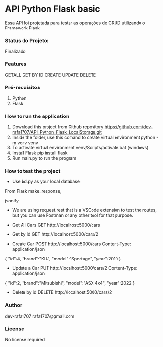 # API Python Flask basic
Essa API foi projetada para testar as operações de CRUD utilizando o Framework Flask



### Status do Projeto:
Finalizado


### Features
GETALL
GET BY ID
CREATE
UPDATE
DELETE


### Pré-requisitos 
1. Python
2. Flask


### How to run the application

1. Download this project from Github repository
<https://github.com/dev-rafa1707/API_Python_Flask_LocalStorage.git>
2. Inside the folder, use this comand to create virtual environment
python -m venv venv
3. To activate virtual environment
venv/Scripts/activate.bat (windows)
4. Install Flask
pip install flask
5. Run main.py to run the program

### How to test the project
* Use bd.py as your local database

From Flask
make_response,

jsonify

* We are using request.rest that is a VSCode extension to test the routes, but you can use Postman or any other tool for that purpose.

* Get All Cars
GET http://localhost:5000/cars
 
* Get by id
GET http://localhost:5000/cars/2
 
* Create Car
POST http://localhost:5000/cars
Content-Type: application/json

{
  "id":4,
  "brand":"KIA",
  "model":"Sportage",
  "year":2010
}

* Update a Car
PUT http://localhost:5000/cars/2
Content-Type: application/json

{
  "id":2,
  "brand":"Mitsubishi",
  "model":"ASX 4x4",
  "year":2022
}

* Delete by id
DELETE http://localhost:5000/cars/2



### Author
dev-rafa1707
<rafa1707@gmail.com>



### License
No license required